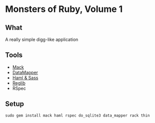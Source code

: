 # Monsters of Ruby, Volume 1

## What
A really simple digg-like application


## Tools
- [Mack](http://www.mackframework.com/)
- [DataMapper](http://datamapper.org/)
- [Haml & Sass](http://haml.hamptoncatlin.com/)
- [Reglib](http://code.google.com/p/reglib/)
- RSpec


## Setup

    sudo gem install mack haml rspec do_sqlite3 data_mapper rack thin

